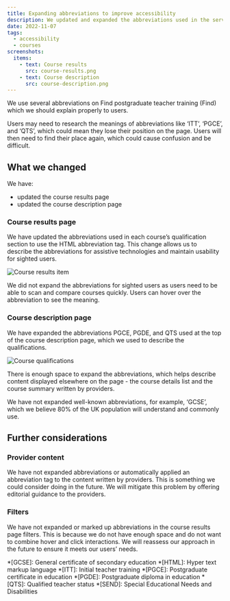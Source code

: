 ```yaml
---
title: Expanding abbreviations to improve accessibility
description: We updated and expanded the abbreviations used in the service to improve accessibility
date: 2022-11-07
tags:
  - accessibility
  - courses
screenshots:
  items:
    - text: Course results
      src: course-results.png
    - text: Course description
      src: course-description.png
---
```


We use several abbreviations on Find postgraduate teacher training (Find) which we should explain properly to users.

Users may need to research the meanings of abbreviations like ‘ITT’, ‘PGCE’, and ‘QTS’, which could mean they lose their position on the page. Users will then need to find their place again, which could cause confusion and be difficult.

## What we changed

We have:

- updated the course results page
- updated the course description page

### Course results page

We have updated the abbreviations used in each course’s qualification section to use the HTML abbreviation tag. This change allows us to describe the abbreviations for assistive technologies and maintain usability for sighted users.

![Course results item](course-results--item.png)

We did not expand the abbreviations for sighted users as users need to be able to scan and compare courses quickly. Users can hover over the abbreviation to see the meaning.

### Course description page

We have expanded the abbreviations PGCE, PGDE, and QTS used at the top of the course description page, which we used to describe the qualifications.

![Course qualifications](course-description--qualifications.png)

There is enough space to expand the abbreviations, which helps describe content displayed elsewhere on the page - the course details list and the course summary written by providers.

We have not expanded well-known abbreviations, for example, ‘GCSE’, which we believe 80% of the UK population will understand and commonly use.

## Further considerations

### Provider content

We have not expanded abbreviations or automatically applied an abbreviation tag to the content written by providers. This is something we could consider doing in the future. We will mitigate this problem by offering editorial guidance to the providers.

### Filters

We have not expanded or marked up abbreviations in the course results page filters. This is because we do not have enough space and do not want to combine hover and click interactions. We will reassess our approach in the future to ensure it meets our users’ needs.


*[GCSE]: General certificate of secondary education
*[HTML]: Hyper text markup language
*[ITT]: Initial teacher training
*[PGCE]: Postgraduate certificate in education
*[PGDE]: Postgraduate diploma in education
*[QTS]: Qualified teacher status
*[SEND]: Special Educational Needs and Disabilities
